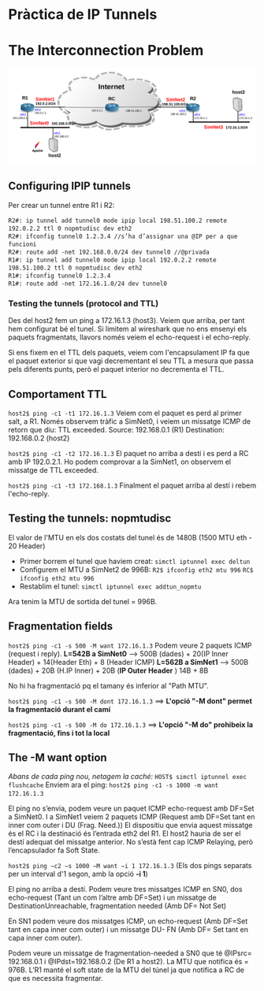# Pràctica de IP Tunnels

# The Interconnection Problem
<img src="https://github.com/akaKush/Internet-Basics/blob/main/IPTunnels/Pictures/escenari.png"/>

## Configuring IPIP tunnels

Per crear un tunnel entre R1 i R2:
```
R2#: ip tunnel add tunnel0 mode ipip local 198.51.100.2 remote 192.0.2.2 ttl 0 nopmtudisc dev eth2
R2#: ifconfig tunnel0 1.2.3.4 //s’ha d’assignar una @IP per a que funcioni
R2#: route add -net 192.168.0.0/24 dev tunnel0 //@privada
R1#: ip tunnel add tunnel0 mode ipip local 192.0.2.2 remote 198.51.100.2 ttl 0 nopmtudisc dev eth2
R1#: ifconfig tunnel0 1.2.3.4
R1#: route add -net 172.16.1.0/24 dev tunnel0
```

### Testing the tunnels (protocol and TTL)

Des del host2 fem un ping a 172.16.1.3 (host3). Veiem que arriba, per tant hem configurat bé el tunel. Si limitem al wireshark que no ens ensenyi els paquets fragmentats, llavors només veiem el echo-request i el echo-reply.

Si ens fixem en el TTL dels paquets, veiem com l'encapsulament IP fa que el paquet exterior si que vagi decrementant el seu TTL a mesura que passa pels diferents punts, però el paquet interior no decrementa el TTL.

## Comportament TTL
`host2$ ping -c1 -t1 172.16.1.3`
Veiem com el paquet es perd al primer salt, a R1. Només observem tràfic a SimNet0, i veiem un missatge ICMP de retorn que diu: TTL exceeded.
Source: 192.168.0.1 (R1)
Destination: 192.168.0.2 (host2)

`host2$ ping -c1 -t2 172.16.1.3`
El paquet no arriba a destí i es perd a RC amb IP 192.0.2.1. Ho podem comprovar a la SimNet1, on observem el missatge de TTL exceeded.

`host2$ ping -c1 -t3 172.168.1.3`
Finalment el paquet arriba al destí i rebem l'echo-reply.

## Testing the tunnels: nopmtudisc
El valor de l'MTU en els dos costats del tunel és de 1480B (1500 MTU eth - 20 Header)

- Primer borrem el tunel que haviem creat: `simctl iptunnel exec deltun`
- Configurem el MTU a SimNet2 de 996B: `R2$ ifconfig eth2 mtu 996` `RC$ ifconfig eth2 mtu 996`
- Restablim el tunel: `simctl iptunnel exec addtun_nopmtu`

Ara tenim la MTU de sortida del tunel = 996B.

## Fragmentation fields
`host2$ ping -c1 -s 500 -M want 172.16.1.3`
Podem veure 2 paquets ICMP (request i reply).
**L=542B a SimNet0** --> 500B (dades) + 20(IP Inner Header) + 14(Header Eth) + 8 (Header ICMP)
**L=562B a SimNet1** --> 500B (dades) + 20B (H.IP Inner) + 20B (**IP Outer Header** ) 14B + 8B

No hi ha fragmentació pq el tamany és inferior al "Path MTU".

`host2$ ping -c1 -s 500 -M dont 172.16.1.3` ==> **L'opció "-M dont" permet la fragmentació durant el camí**

`host2$ ping -c1 -s 500 -M do 172.16.1.3` ==> **L'opció "-M do" prohibeix la fragmentació, fins i tot la local**

## The -M want option
*Abans de cada ping nou, netagem la caché:* `HOST$ simctl iptunnel exec flushcache` 
Enviem ara el ping:
`host2$ ping -c1 -s 1000 -m want 172.16.1.3`

El ping no s’envia, podem veure un paquet ICMP echo-request amb DF=Set a SimNet0.
I a SimNet1 veiem 2 paquets ICMP (Request amb DF=Set tant en inner com outer i DU (Frag. Need.))
El dispositiu que envia aquest missatge és el RC i la destinació és l’entrada eth2 del R1.
El host2 hauria de ser el destí adequat del missatge anterior.
No s’està fent cap ICMP Relaying, però l’encapsulador fa Soft State.

`host2$ ping −c2 −s 1000 −M want −i 1 172.16.1.3` (Els dos pings separats per un interval d'1 segon, amb la opció **-i 1**)

El ping no arriba a destí. Podem veure tres missatges ICMP en SN0, dos echo-request (Tant un com l’altre amb DF=Set) i
un missatge de DestinationUnreachable, fragmentation needed (Amb DF= Not Set)

En SN1 podem veure dos missatges ICMP, un echo-request (Amb DF=Set tant en capa inner com outer) i un missatge DU-
FN (Amb DF= Set tant en capa inner com outer).

Podem veure un missatge de fragmentation-needed a SN0 que té @IPsrc= 192.168.0.1 i @IPdst=192.168.0.2 (De R1 a
host2). La MTU que notifica és = 976B.
L’R1 manté el soft state de la MTU del túnel ja que notifica a RC de que es necessita fragmentar.